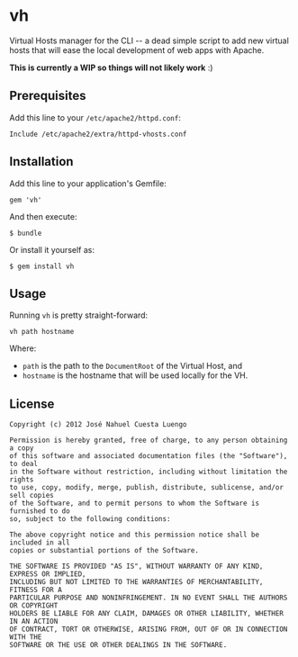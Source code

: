 # vh

Virtual Hosts manager for the CLI -- a dead simple script to add new virtual hosts
that will ease the local development of web apps with Apache.

**This is currently a WIP so things will not likely work** :)

## Prerequisites

Add this line to your `/etc/apache2/httpd.conf`:

    Include /etc/apache2/extra/httpd-vhosts.conf

## Installation

Add this line to your application's Gemfile:

    gem 'vh'

And then execute:

    $ bundle

Or install it yourself as:

    $ gem install vh

## Usage

Running `vh` is pretty straight-forward:

    vh path hostname

Where:

   * `path` is the path to the `DocumentRoot` of the Virtual Host, and
   * `hostname` is the hostname that will be used locally for the VH.

## License

```
Copyright (c) 2012 José Nahuel Cuesta Luengo

Permission is hereby granted, free of charge, to any person obtaining a copy
of this software and associated documentation files (the "Software"), to deal
in the Software without restriction, including without limitation the rights
to use, copy, modify, merge, publish, distribute, sublicense, and/or sell copies
of the Software, and to permit persons to whom the Software is furnished to do
so, subject to the following conditions:

The above copyright notice and this permission notice shall be included in all
copies or substantial portions of the Software.

THE SOFTWARE IS PROVIDED "AS IS", WITHOUT WARRANTY OF ANY KIND, EXPRESS OR IMPLIED,
INCLUDING BUT NOT LIMITED TO THE WARRANTIES OF MERCHANTABILITY, FITNESS FOR A
PARTICULAR PURPOSE AND NONINFRINGEMENT. IN NO EVENT SHALL THE AUTHORS OR COPYRIGHT
HOLDERS BE LIABLE FOR ANY CLAIM, DAMAGES OR OTHER LIABILITY, WHETHER IN AN ACTION
OF CONTRACT, TORT OR OTHERWISE, ARISING FROM, OUT OF OR IN CONNECTION WITH THE
SOFTWARE OR THE USE OR OTHER DEALINGS IN THE SOFTWARE.
```
